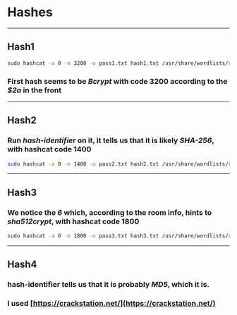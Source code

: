 # Hashes
---

## Hash1

```bash
sudo hashcat -a 0 -m 3200 -o pass1.txt hash1.txt /usr/share/wordlists/rockyou.txt
```
### First hash seems to be *Bcrypt* with code 3200 according to the *$2a* in the front
---

## Hash2

### Run *hash-identifier* on it, it tells us that it is likely *SHA-256*, with hashcat code 1400
```bash
sudo hashcat -a 0 -m 1400 -o pass2.txt hash2.txt /usr/share/wordlists/rockyou.txt
```
---

## Hash3

### We notice the *$6$* which, according to the room info, hints to *sha512crypt*, with hashcat code 1800
```bash
sudo hashcat -a 0 -m 1800 -o pass3.txt hash3.txt /usr/share/wordlists/rockyou.txt --force
```
---

## Hash4

### hash-identifier tells us that it is probably *MD5*, which it is.
### I used [https://crackstation.net/](https://crackstation.net/)
